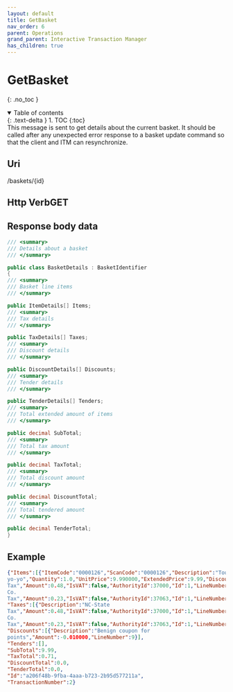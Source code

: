 ```yaml
---
layout: default
title: GetBasket
nav_order: 6
parent: Operations
grand_parent: Interactive Transaction Manager
has_children: true
---
```

# GetBasket 
{: .no_toc }
<details open markdown="block">
  <summary>
    Table of contents
  </summary>
  {: .text-delta }
1. TOC
{:toc}
</details>
This message is sent to get details about the current basket. It should
be called after any unexpected error response to a basket update command
so that the client and ITM can resynchronize.

## Uri
/baskets/{id}

## Http VerbGET

## Response body data
```csharp
/// <summary>
/// Details about a basket
/// </summary>

public class BasketDetails : BasketIdentifier
{
/// <summary>
/// Basket line items
/// </summary>

public ItemDetails[] Items;
/// <summary>
/// Tax details
/// </summary>

public TaxDetails[] Taxes;
/// <summary>
/// Discount details
/// </summary>

public DiscountDetails[] Discounts;
/// <summary>
/// Tender details
/// </summary>

public TenderDetails[] Tenders;
/// <summary>
/// Total extended amount of items
/// </summary>

public decimal SubTotal;
/// <summary>
/// Total tax amount
/// </summary>

public decimal TaxTotal;
/// <summary>
/// Total discount amount
/// </summary>

public decimal DiscountTotal;
/// <summary>
/// Total tendered amount
/// </summary>

public decimal TenderTotal;
}
```
## Example
```json
{"Items":[{"ItemCode":"0000126","ScanCode":"0000126","Description":"Tournament
yo-yo","Quantity":1.0,"UnitPrice":9.990000,"ExtendedPrice":9.99,"DiscountAmount":0.0,"TaxAmount":0.71,"UnitOfMessure":1,"VoidCode":0,"IsItemAuthorizationRequired":false,"AccountToken":null,"ProratedDiscounts":null,"Proratedtaxes":[{"Description":"NC-State
Tax","Amount":0.48,"IsVAT":false,"AuthorityId":37000,"Id":1,"LineNumber":1},{"Description":"Durham
Co.
Tax","Amount":0.23,"IsVAT":false,"AuthorityId":37063,"Id":1,"LineNumber":5}],"LineNumber":7}],
"Taxes":[{"Description":"NC-State
Tax","Amount":0.48,"IsVAT":false,"AuthorityId":37000,"Id":1,"LineNumber":1},{"Description":"Durham
Co.
Tax","Amount":0.23,"IsVAT":false,"AuthorityId":37063,"Id":1,"LineNumber":5}],
"Discounts":[{"Description":"Benign coupon for
points","Amount":-0.010000,"LineNumber":9}],
"Tenders":[],
"SubTotal":9.99,
"TaxTotal":0.71,
"DiscountTotal":0.0,
"TenderTotal":0.0,
"Id":"a206f48b-9fba-4aaa-b723-2b95d577211a",
"TransactionNumber":2}
```